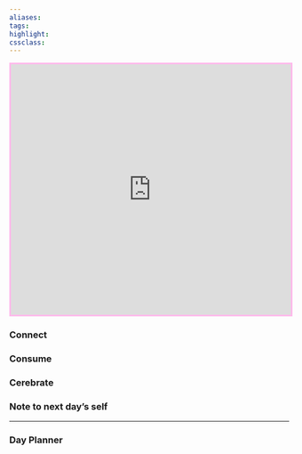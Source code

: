 ```yaml
---
aliases:  
tags:
highlight:  
cssclass:
---
```


<iframe width='100%' height='450' src='https://www.youtube.com/embed/eWPMY16qoq0' frameborder='0' allow='accelerometer; autoplay; clipboard-write; encrypted-media; gyroscope; picture-in-picture' allowfullscreen style='border: 3px solid #ffbaeb;'></iframe>

### Connect 
### Consume
### Cerebrate
### Note to next day’s self
--- 
### Day Planner

